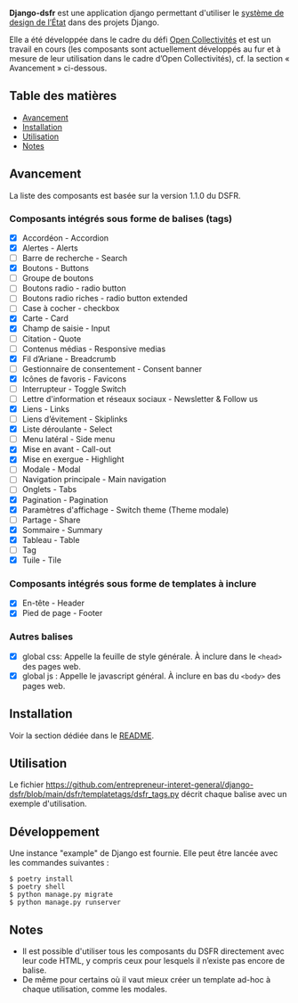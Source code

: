 **Django-dsfr** est une application django permettant d'utiliser le [système de design de l’État](https://www.systeme-de-design.gouv.fr/) dans des projets Django.

Elle a été développée dans le cadre du défi [Open Collectivités](https://github.com/entrepreneur-interet-general/opencollectivites) et est un travail en cours (les composants sont actuellement développés au fur et à mesure de leur utilisation dans le cadre d’Open Collectivités), cf. la section « Avancement » ci-dessous.

## Table des matières
* [Avancement](#avancement)
* [Installation](#installation)
* [Utilisation](#utilisation)
* [Notes](#notes)


<a name="avancement"></a>
## Avancement 
La liste des composants est basée sur la version 1.1.0 du DSFR.

### Composants intégrés sous forme de balises (tags)

- [x] Accordéon - Accordion
- [x] Alertes - Alerts
- [ ] Barre de recherche - Search
- [x] Boutons - Buttons
- [ ] Groupe de boutons
- [ ] Boutons radio - radio button
- [ ] Boutons radio riches - radio button extended
- [ ] Case à cocher - checkbox
- [x] Carte - Card
- [x] Champ de saisie - Input
- [ ] Citation - Quote
- [ ] Contenus médias - Responsive medias
- [x] Fil d’Ariane - Breadcrumb
- [ ] Gestionnaire de consentement - Consent banner
- [x] Icônes de favoris - Favicons
- [ ] Interrupteur - Toggle Switch
- [ ] Lettre d'information et réseaux sociaux - Newsletter & Follow us
- [x] Liens - Links
- [ ] Liens d’évitement - Skiplinks
- [x] Liste déroulante - Select
- [ ] Menu latéral - Side menu
- [x] Mise en avant - Call-out
- [x] Mise en exergue - Highlight
- [ ] Modale - Modal
- [ ] Navigation principale - Main navigation
- [ ] Onglets - Tabs
- [x] Pagination - Pagination
- [x] Paramètres d'affichage - Switch theme (Theme modale)
- [ ] Partage - Share
- [x] Sommaire - Summary
- [x] Tableau - Table
- [ ] Tag
- [x] Tuile - Tile

### Composants intégrés sous forme de templates à inclure

- [x] En-tête - Header
- [x] Pied de page - Footer

### Autres balises
- [x] global css: Appelle la feuille de style générale. À inclure dans le `<head>` des pages web.
- [x] global js : Appelle le javascript général. À inclure en bas du `<body>` des pages web.

<a name="installation"></a>
## Installation
Voir la section dédiée dans le [README](https://github.com/entrepreneur-interet-general/django-dsfr/blob/main/README.rst).

<a name="utilisation"></a>
## Utilisation
Le fichier https://github.com/entrepreneur-interet-general/django-dsfr/blob/main/dsfr/templatetags/dsfr_tags.py décrit chaque balise avec un exemple d'utilisation.

<a name="developpement"></a>
## Développement
Une instance "example" de Django est fournie. Elle peut être lancée avec les commandes suivantes :

```
$ poetry install
$ poetry shell
$ python manage.py migrate
$ python manage.py runserver
```

<a name="notes"></a>
## Notes
- Il est possible d'utiliser tous les composants du DSFR directement avec leur code HTML, y compris ceux pour lesquels il n’existe pas encore de balise.
- De même pour certains où il vaut mieux créer un template ad-hoc à chaque utilisation, comme les modales.

